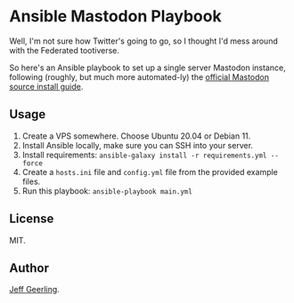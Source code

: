 # Ansible Mastodon Playbook

Well, I'm not sure how Twitter's going to go, so I thought I'd mess around with the Federated tootiverse.

So here's an Ansible playbook to set up a single server Mastodon instance, following (roughly, but much more automated-ly) the [official Mastodon source install guide](https://docs.joinmastodon.org/admin/install/).

## Usage

  1. Create a VPS somewhere. Choose Ubuntu 20.04 or Debian 11.
  2. Install Ansible locally, make sure you can SSH into your server.
  3. Install requirements: `ansible-galaxy install -r requirements.yml --force`
  4. Create a `hosts.ini` file and `config.yml` file from the provided example files.
  5. Run this playbook: `ansible-playbook main.yml`

## License

MIT.

## Author

[Jeff Geerling](https://www.jeffgeerling.com).
